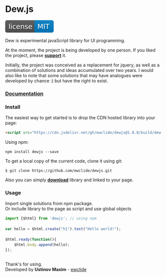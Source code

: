 # Dew.js

![license](img/license.svg)  

Dew is experimental javaScript library for UI programming.

At the moment, the project is being developed by one person. If you liked the project, please **[support][2]** it.  

Initially, the project was conceived as a replacement for jquery, as well as a combination of solutions and ideas accumulated over two years. I would also like to note that some solutions that may have analogues were developed by chance :) but have the right to exist.

### **[Documentation][3]**

### Install

The easiest way to get started is to drop the CDN hosted library into your page:

```html
<script src="https://cdn.jsdelivr.net/gh/ewclide/dewjs@1.0.0/build/dew.min.js"></script>
```

Using npm:

	npm install dewjs --save

To get a local copy of the current code, clone it using git:

	$ git clone https://github.com/ewclide/dewjs.git

Also you can simply **[download][1]** library and linked to your page.

### Usage

Import single solutions from npm package.  
Or include library to the page as script and use global objects

```js
import {$html} from 'dewjs'; // using npm

var hello = $html.create("h1").text("Hello world!");

$html.ready(function(){
	$html.body.append(hello);
});

```

##
Thank's for using.  
Developed by **Ustinov Maxim** - [ewclide][4]

[1]: https://github.com/ewclide/dewjs/archive/master.zip  "download"
[2]: https://dew.ewclide.com/support  "support"
[3]: https://dew.ewclide.com/documentation  "documentation"
[4]: https://github.com/ewclide  "ewclide"